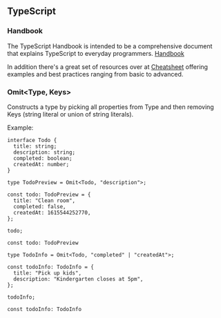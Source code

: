 ## TypeScript

### Handbook

The TypeScript Handbook is intended to be a comprehensive document that explains TypeScript to everyday programmers.
[Handbook](https://www.typescriptlang.org/docs/handbook/intro.html)

In addition there's a great set of resources over at [Cheatsheet](https://github.com/typescript-cheatsheets/react) offering
examples and best practices ranging from basic to advanced.

### Omit<Type, Keys>

Constructs a type by picking all properties from Type and then removing Keys (string literal or union of string literals).

Example:
```
interface Todo {
  title: string;
  description: string;
  completed: boolean;
  createdAt: number;
}
 
type TodoPreview = Omit<Todo, "description">;
 
const todo: TodoPreview = {
  title: "Clean room",
  completed: false,
  createdAt: 1615544252770,
};
 
todo;
```
```
const todo: TodoPreview
```

```
type TodoInfo = Omit<Todo, "completed" | "createdAt">;
 
const todoInfo: TodoInfo = {
  title: "Pick up kids",
  description: "Kindergarten closes at 5pm",
};
 
todoInfo;
```
```
const todoInfo: TodoInfo
```
